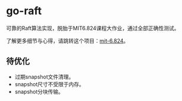 # go-raft

可靠的Raft算法实现，脱胎于MIT6.824课程大作业，通过全部正确性测试。

了解更多细节与心得，请跳转这个项目：[mit-6.824](https://github.com/owenliang/mit-6.824)。

## 待优化

* 过期snapshot文件清理。
* snapshot尺寸不受限于内存。
* snapshot分块传输。